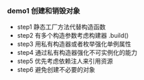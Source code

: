 ### demo1 创建和销毁对象
- step1 静态工厂方法代替构造函数
- step2 有多个构造参数考虑构建器 .build()
- step3 用私有构造器或者枚举强化单例属性
- step4 通过私有构造器强化不可实例化的能力
- step5 优先考虑依赖注人来引用资源
- step6 避免创建不必要的对象 